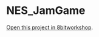 NES_JamGame
=====

[Open this project in 8bitworkshop](http://8bitworkshop.com/redir.html?platform=nes&githubURL=https%3A%2F%2Fgithub.com%2FGabrielPGarcia%2FNES_JamGame&file=NES_JamGame.c).
